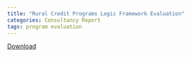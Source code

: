 ```yaml
---
title: "Rural Credit Programs Logic Framework Evaluation"
categories: Consultancy Report
tags: program evaluation
---
```


[Download ](https://www.dipres.gob.cl/597/articles-244174_informe_final.pdf)

